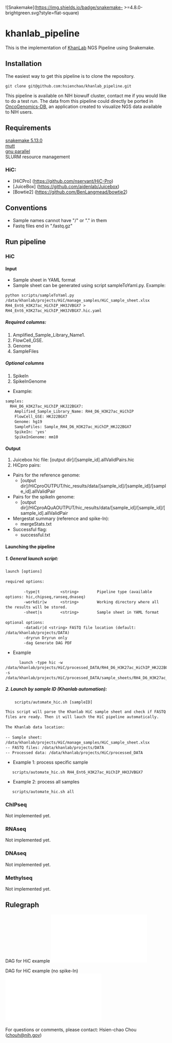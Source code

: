 ![Snakemake](https://img.shields.io/badge/snakemake- >=4.8.0-brightgreen.svg?style=flat-square)
# khanlab_pipeline
This is the implementation of [KhanLab](https://ccr.cancer.gov/Genetics-Branch/javed-khan) NGS Pipeline using Snakemake.

## Installation

The easiest way to get this pipeline is to clone the repository.

```
git clone git@github.com:hsienchao/khanlab_pipeline.git
```
This pipeline is available on NIH biowulf cluster, contact me if you would like to do a test run. The data from this pipeline could directly be ported in [OncoGenomics-DB](https://clinomics.ncifcrf.gov/production/public/), an application created to visualize NGS data available to NIH users.
## Requirements
[snakemake 5.13.0](https://snakemake.readthedocs.io/en/stable/)  
[mutt](http://www.mutt.org/)  
[gnu parallel](http://www.gnu.org/software/parallel/)  
SLURM resource management

### HiC:
- [HiCPro] (https://github.com/nservant/HiC-Pro)
- [JuiceBox] (https://github.com/aidenlab/Juicebox)
- [Bowtie2] (https://github.com/BenLangmead/bowtie2)


## Conventions

- Sample names cannot have "/" or "." in them
- Fastq files end in ".fastq.gz"

## Run pipeline

### HiC

#### Input 

- Sample sheet in YAML format
- Sample sheet can be generated using script sampleToYaml.py. Example:
```
python scripts/sampleToYaml.py /data/khanlab/projects/HiC/manage_samples/HiC_sample_sheet.xlsx RH4_Ent6_H3K27ac_HiChIP_HH3JVBGX7 > RH4_Ent6_H3K27ac_HiChIP_HH3JVBGX7.hic.yaml
```

##### Required columns: 
1. Amplified_Sample_Library_Name1. 
2. FlowCell_GSE.
3. Genome
4. SampleFiles

##### Optional columns
1. SpikeIn
2. SpikeInGenome

- Example:
```
samples:
  RH4_D6_H3K27ac_HiChIP_HKJ22BGX7:
    Amplified_Sample_Library_Name: RH4_D6_H3K27ac_HiChIP
    FlowCell_GSE: HKJ22BGX7
    Genome: hg19
    SampleFiles: Sample_RH4_D6_H3K27ac_HiChIP_HKJ22BGX7
    SpikeIn: 'yes'
    SpikeInGenome: mm10
```
#### Output
1. Juicebox hic file: [output dir]/[sample_id].allValidPairs.hic
2. HiCpro pairs:
  * Pairs for the reference genome:
    * [output dir]/HiCproOUTPUT/hic_results/data/[sample_id]/[sample_id]/[sample_id].allValidPair
  * Pairs for the spikeIn genome:
    * [output dir]/HiCproAQuAOUTPUT/hic_results/data/[sample_id]/[sample_id]/[sample_id].allValidPair
  * Mergestat summary (reference and spike-In):
    * mergeStats.txt
  * Successful flag:
    * successful.txt

#### Launching the pipeline
##### 1. General launch script:

    launch [options]
	
    required options:

            -type|t         <string>        Pipeline type (available options: hic,chipseq,ranseq,dnaseq)
            -workdir|w      <string>        Working directory where all the results will be stored.
            -sheet|s        <string>        Sample sheet in YAML format

    optional options: 
            -datadir|d <string> FASTQ file location (default: /data/khanlab/projects/DATA) 
            -dryrun Dryrun only 
            -dag Generate DAG PDF

  * Example
```
      launch -type hic -w /data/khanlab/projects/HiC/processed_DATA/RH4_D6_H3K27ac_HiChIP_HKJ22BGX7 -s /data/khanlab/projects/HiC/processed_DATA/sample_sheets/RH4_D6_H3K27ac_HiChIP_HKJ22BGX7.hic.yaml
```
#####  2. Launch by sample ID (Khanlab automation):
```
    scripts/automate_hic.sh [sampleID]
```    
    This script will parse the Khanlab HiC sample sheet and check if FASTQ files are ready. Then it will lauch the HiC pipeline automatically. 
    
    The Khanlab data location:
    
    -- Sample sheet: /data/khanlab/projects/HiC/manage_samples/HiC_sample_sheet.xlsx
    -- FASTQ files: /data/khanlab/projects/DATA
    -- Processed data: /data/khanlab/projects/HiC/processed_DATA

  * Example 1: process specific sample
```
   scripts/automate_hic.sh RH4_Ent6_H3K27ac_HiChIP_HH3JVBGX7
```
  * Example 2: process all samples
```
   scripts/automate_hic.sh all
```

### ChIPseq
Not implemented yet.
### RNAseq
Not implemented yet.
### DNAseq
Not implemented yet.
### Methylseq
Not implemented yet.
## Rulegraph

DAG for HiC example
![alt tag](dag.hic.pdf)

DAG for HiC example (no spike-In)
![alt tag](dag.nospikeIn.hic.pdf)

For questions or comments, please contact: Hsien-chao Chou (chouh@nih.gov)